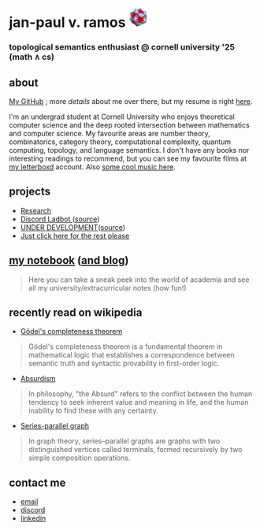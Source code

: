 # jan-paul v. ramos ![alt text](./Data/icosi.png)
### topological semantics enthusiast @ cornell university '25 (math ∧ cs)

## about
[My GitHub](https://github.com/jpVinnie) ; more *details* about me over there, but my resume is right [here](https://github.com/jpVinnie/jpVinnie/blob/master/Data/LinkedIn%20Resume.pdf).

I'm an undergrad student at Cornell University who enjoys theoretical computer science and the deep rooted intersection between mathematics and computer science. My favourite areas are number theory, combinatorics, category theory, computational complexity, quantum computing, topology, and language semantics. I don't have any books nor interesting readings to recommend, but you can see my favourite films at [my letterboxd](https://letterboxd.com/Vinnely/) account. Also [some cool music here](https://bandcamp.com/jpvinnely).

## projects
- [Research](https://research.jpramos.me)
- [Discord Ladbot ](https://camto.github.io/Lad/Website/)([source](https://github.com/Camto/Lad))
- [UNDER DEVELOPMENT](https://notes.jpramos.me/GoogleCSSI/GoogleCSSI-FinalProject/)([source](https://github.com/jpVinnie/GoogleCSSI-FinalProject))
- [Just click here for the rest please](https://github.com/jpVinnie?tab=repositories)

## [my notebook](https://notes.jpramos.me) ([and blog](https://notes.jpramos.me/blog))
> Here you can take a sneak peek into the world of academia and see all my university/extracurricular notes (how fun!)

## recently read on wikipedia 
- [Gödel's completeness theorem](https://en.wikipedia.org/wiki/Gödel%27s_completeness_theorem)
>  Gödel's completeness theorem is a fundamental theorem in mathematical logic that establishes a correspondence between semantic truth and syntactic provability in first-order logic.
- [Absurdism](https://en.wikipedia.org/wiki/Absurdism)
> In philosophy, "the Absurd" refers to the conflict between the human tendency to seek inherent value and meaning in life, and the human inability to find these with any certainty.
- [Series-parallel graph](https://en.wikipedia.org/wiki/Series–parallel_graph)
> In graph theory, series–parallel graphs are graphs with two distinguished vertices called terminals, formed recursively by two simple composition operations.

## contact me
- [email](mailto:jvr34@cornell.edu)
- [discord](https://discord.com/users/294518633541926912)
- [linkedin](https://www.linkedin.com/in/jan-paul-v-ramos-6268bb208/)